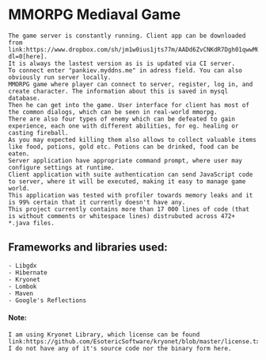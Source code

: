 # MMORPG Mediaval Game

	The game server is constantly running. Client app can be downloaded from link:https://www.dropbox.com/sh/jm1w0ius1jts77m/AADd6ZvCNKdR7Dgh01qwwMOna?dl=0[here].
	It is always the lastest version as is is updated via CI server.
	To connect enter "pankiev.myddns.me" in adress field. You can also obviously run server locally.
	MMORPG game where player can connect to server, register, log in, and create character. The information about this is saved in mysql database.   
	Then he can get into the game. User interface for client has most of the common dialogs, which can be seen in real-world mmorpg.  
	There are also four types of enemy which can be defeated to gain experience, each one with different abilities, for eg. healing or casting fireball.   
	As you may expected killing them also allows to collect valuable items like food, potions, gold etc. Potions can be drinked, food can be eaten.   
	Server application have appropriate command prompt, where user may configure settings at runtime. 
	Client application with suite authentication can send JavaScript code to server, where it will be executed, making it easy to manage game world. 
	This application was tested with profiler towards memory leaks and it is 99% certain that it currently doesn't have any.
	This project currently contains more than 17 000 lines of code (that is without comments or whitespace lines) distrubuted across 472+ *.java files.

## Frameworks and libraries used:
	- Libgdx
	- Hibernate
	- Kryonet
	- Lombok
	- Maven
	- Google's Reflections 

#### Note: 
	I am using Kryonet Library, which license can be found link:https://github.com/EsotericSoftware/kryonet/blob/master/license.txt[here].
	I do not have any of it's source code nor the binary form here.
